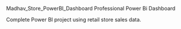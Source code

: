 Madhav_Store_PowerBI_Dashboard
Professional Power Bi Dashboard

Complete Power BI project using retail store sales data.
